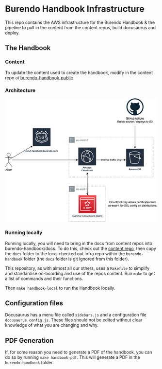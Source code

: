 # Burendo Handbook Infrastructure

This repo contains the AWS infrastructure for the Burendo Handbook & the pipeline to pull in the content from the content repos, build docusaurus and deploy.

## The Handbook

### Content

To update the content used to create the handbook, modify in the content repo at [burendo-handbook-public](https://github.com/BurendoUK/burendo-handbook-public)

### Architecture

![Handbook architecture](handbook-architecture.png)

### Running locally

Running locally, you will need to bring in the docs from content repos into burendo-handbook/docs. To do this, check out the [content repo](#content), then copy the `docs` folder to the local checked out infra repo within the `burendo-handbook` folder (the `docs` folder is git ignored from this folder).

This repository, as with almost all our others, uses a `Makefile` to simplify and standardise on-boarding and use of the repos content.  Run `make` to get a list of commands and their functions.

Then `make handbook-local` to run the Handbook locally.

## Configuration files

Docusaurus has a menu file called `sidebars.js` and a configuration file `docusaurus.config.js`. These files should not be edited without clear knowledge of what you are changing and why.

## PDF Generation

If, for some reason you need to generate a PDF of the handbook, you can do so by running `make handbook-pdf`. This will generate a PDF in the `burendo-handbook` folder.
